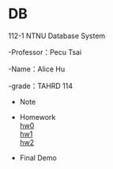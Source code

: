 # DB

112-1 NTNU Database System

-Professor：Pecu Tsai

-Name：Alice Hu  

-grade：TAHRD 114

* Note

* Homework
<br />  [hw0](https://youtu.be/x9kl9aDomh0)
<br />  [hw1](https://youtu.be/fVOnD8ErG9A)
<br />  [hw2](https://youtu.be/4A6uWx4RBXM)

* Final Demo

